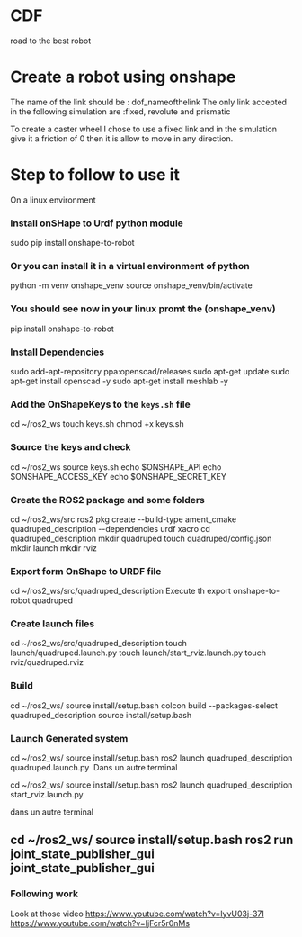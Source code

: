 # CDF
road to the best robot

# Create a robot using onshape

The name of the link should be : dof_nameofthelink
The only link accepted in the following simulation are :fixed, revolute and prismatic

To create a caster wheel I chose to use a fixed link and in the simulation give it a friction of 0 then it is allow to move in any direction.

# Step to follow to use it 

On a linux environment

### Install onSHape to Urdf python module
sudo pip install onshape-to-robot

###  Or you can install it in a virtual environment of python
python -m venv onshape_venv
source onshape_venv/bin/activate

###  You should see now in your linux promt the (onshape_venv)
pip install onshape-to-robot
​
### Install Dependencies
sudo add-apt-repository ppa:openscad/releases
sudo apt-get update
sudo apt-get install openscad -y 
sudo apt-get install meshlab -y 
​
### Add the OnShapeKeys to the `keys.sh` file
cd ~/ros2_ws
touch keys.sh
chmod +x keys.sh
​
### Source the keys and check
cd ~/ros2_ws
source keys.sh
echo $ONSHAPE_API
echo $ONSHAPE_ACCESS_KEY
echo $ONSHAPE_SECRET_KEY
​
### Create the ROS2 package and some folders
cd ~/ros2_ws/src
ros2 pkg create --build-type ament_cmake quadruped_description --dependencies urdf xacro
cd quadruped_description
mkdir quadruped
touch quadruped/config.json
​
mkdir launch
mkdir rviz
​
### Export form OnShape to URDF file
cd ~/ros2_ws/src/quadruped_description
Execute th export
onshape-to-robot quadruped
​
### Create launch files
cd ~/ros2_ws/src/quadruped_description
touch launch/quadruped.launch.py
touch launch/start_rviz.launch.py
touch rviz/quadruped.rviz
​
### Build
cd ~/ros2_ws/
source install/setup.bash
colcon build --packages-select quadruped_description
source install/setup.bash
​
### Launch Generated system
cd ~/ros2_ws/
source install/setup.bash
ros2 launch quadruped_description quadruped.launch.py
​
Dans un autre terminal

cd ~/ros2_ws/
source install/setup.bash
ros2 launch quadruped_description start_rviz.launch.py

dans un autre terminal​

cd ~/ros2_ws/
source install/setup.bash
ros2 run joint_state_publisher_gui joint_state_publisher_gui
--



### Following work 
Look at those video 
https://www.youtube.com/watch?v=IyvU03j-37I
https://www.youtube.com/watch?v=IjFcr5r0nMs
